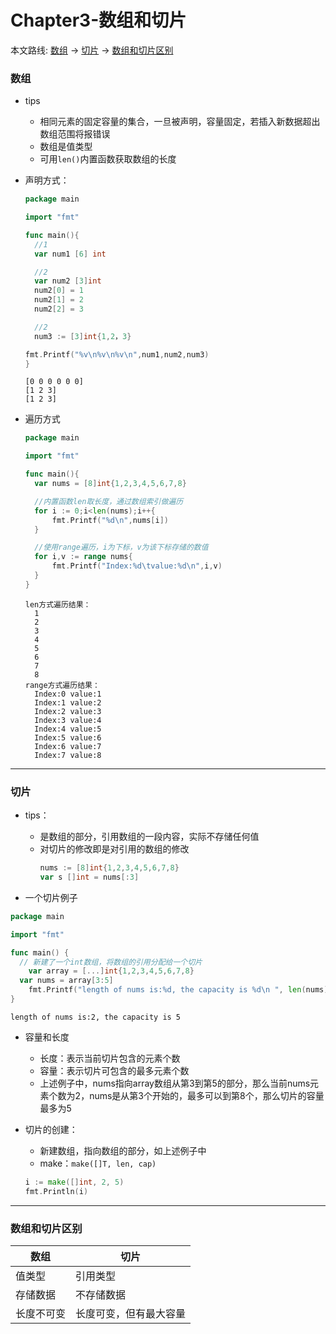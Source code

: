 # Chapter3-数组和切片
本文路线: [数组](#数组) -> [切片](#切片) -> [数组和切片区别](#数组和切片区别)

### 数组
- tips
  - 相同元素的固定容量的集合，一旦被声明，容量固定，若插入新数据超出数组范围将报错误
  - 数组是值类型
  - 可用`len()`内置函数获取数组的长度
- 声明方式：
  ```Go
  package main

  import "fmt"

  func main(){
    //1
    var num1 [6] int

    //2
    var num2 [3]int
    num2[0] = 1
    num2[1] = 2
    num2[2] = 3

    //2
    num3 := [3]int{1,2，3}

  fmt.Printf("%v\n%v\n%v\n",num1,num2,num3)
  }

  ```
  ```shell
  [0 0 0 0 0 0]
  [1 2 3]
  [1 2 3]
  ```
- 遍历方式
  ```Go
  package main

  import "fmt"

  func main(){
    var nums = [8]int{1,2,3,4,5,6,7,8}

    //内置函数len取长度，通过数组索引做遍历
    for i := 0;i<len(nums);i++{
        fmt.Printf("%d\n",nums[i])
    }

    //使用range遍历，i为下标，v为该下标存储的数值
    for i,v := range nums{
        fmt.Printf("Index:%d\tvalue:%d\n",i,v)
    }
  }
  ```

  ```shell
  len方式遍历结果：
    1
    2
    3
    4
    5
    6
    7
    8
  range方式遍历结果：
    Index:0	value:1
    Index:1	value:2
    Index:2	value:3
    Index:3	value:4
    Index:4	value:5
    Index:5	value:6
    Index:6	value:7
    Index:7	value:8
  ```

---

### 切片
- tips：
  - 是数组的部分，引用数组的一段内容，实际不存储任何值
  - 对切片的修改即是对引用的数组的修改
    ```Go
    nums := [8]int{1,2,3,4,5,6,7,8}
    var s []int = nums[:3]
    ```



- 一个切片例子
```Go
package main

import "fmt"

func main() {
  // 新建了一个int数组，将数组的引用分配给一个切片
	var array = [...]int{1,2,3,4,5,6,7,8}
  var nums = array[3:5]
	fmt.Printf("length of nums is:%d, the capacity is %d\n ", len(nums), cap(nums))
}
```

```shell
length of nums is:2, the capacity is 5
```
- 容量和长度
  - 长度：表示当前切片包含的元素个数
  - 容量：表示切片可包含的最多元素个数
  - 上述例子中，nums指向array数组从第3到第5的部分，那么当前nums元素个数为2，nums是从第3个开始的，最多可以到第8个，那么切片的容量最多为5

- 切片的创建：
   - 新建数组，指向数组的部分，如上述例子中
   - make：` make([]T, len, cap) `
   ```Go
   i := make([]int, 2, 5)
   fmt.Println(i)
   ```

---
### 数组和切片区别

|数组|切片|
|-|-|
|值类型|引用类型|
|存储数据|不存储数据|
|长度不可变|长度可变，但有最大容量|
